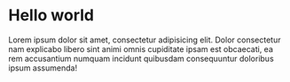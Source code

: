 # Hello world

Lorem ipsum dolor sit amet, consectetur adipisicing elit. Dolor consectetur nam explicabo libero sint animi omnis cupiditate ipsam est obcaecati, ea rem accusantium numquam incidunt quibusdam consequuntur doloribus ipsum assumenda!